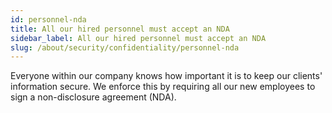 ```yaml
---
id: personnel-nda
title: All our hired personnel must accept an NDA
sidebar_label: All our hired personnel must accept an NDA
slug: /about/security/confidentiality/personnel-nda
---
```


Everyone within our company knows
how important it is to keep
our clients' information secure.
We enforce this by requiring all our new employees
to sign a non-disclosure agreement (NDA).
